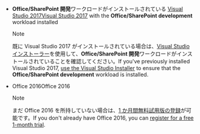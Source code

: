 - <span data-ttu-id="06d76-101">**Office/SharePoint 開発**ワークロードがインストールされている [Visual Studio 2017](https://www.visualstudio.com/vs/)</span><span class="sxs-lookup"><span data-stu-id="06d76-101">[Visual Studio 2017](https://www.visualstudio.com/vs/) with the **Office/SharePoint development** workload installed</span></span>

    > [!NOTE]
    > <span data-ttu-id="06d76-102">既に Visual Studio 2017 がインストールされている場合は、[Visual Studio インストーラー](https://docs.microsoft.com/en-us/visualstudio/install/modify-visual-studio)を使用して、**Office/SharePoint 開発**ワークロードがインストールされていることを確認してください。</span><span class="sxs-lookup"><span data-stu-id="06d76-102">If you've previously installed Visual Studio 2017, [use the Visual Studio Installer](https://docs.microsoft.com/en-us/visualstudio/install/modify-visual-studio) to ensure that the **Office/SharePoint development** workload is installed.</span></span> 

- <span data-ttu-id="06d76-103">Office 2016</span><span class="sxs-lookup"><span data-stu-id="06d76-103">Office 2016</span></span> 
    
    > [!NOTE]
    > <span data-ttu-id="06d76-104">まだ Office 2016 を所持していない場合は、[1 か月間無料試用版の登録](http://office.microsoft.com/en-us/try/?WT%2Eintid1=ODC%5FENUS%5FFX101785584%5FXT104056786)が可能です。</span><span class="sxs-lookup"><span data-stu-id="06d76-104">If you don't already have Office 2016, you can [register for a free 1-month trial](http://office.microsoft.com/en-us/try/?WT%2Eintid1=ODC%5FENUS%5FFX101785584%5FXT104056786).</span></span>